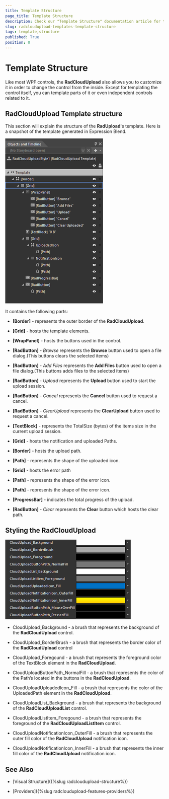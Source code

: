 ```yaml
---
title: Template Structure
page_title: Template Structure
description: Check our "Template Structure" documentation article for the RadCloudUpload WPF control.
slug: radcloudupload-templates-template-structure
tags: template,structure
published: True
position: 0
---
```


# Template Structure



Like most WPF controls, the __RadCloudUpload__ also allows you to customize it in order to change the control from the inside. Except for templating the control itself, you can template parts of it or even independent controls related to it.
      

## RadCloudUpload Template structure

This section will explain the structure of the __RadUpload__'s template. Here is a snapshot of the template generated in Expression Blend.

![cloudupload template structure](images/cloudupload_template_structure.png)

It contains the following parts:

* __[Border]__ - represents the outer border of the __RadCloudUpload__.
            

* __[Grid]__ - hosts the template elements.
                

* __[WrapPanel]__ - hosts the buttons used in the control.
                    

* __[RadButton]__ - *Browse* represents the __Browse__ button used to open a file dialog.(This buttons clears the selected items)
                        

* __[RadButton]__ - *Add Files* represents the __Add Files__ button used to open a file dialog.(This buttons adds files to the selected items)
                        

* __[RadButton]__ - *Upload* represents the __Upload__ button used to start the upload session.
                        

* __[RadButton]__ - *Cancel* represents the __Cancel__ button used to request a cancel.
                        

* __[RadButton]__ - *ClearUpload* represents the __ClearUpload__ button used to request a cancel.
                        

* __[TextBlock]__ - represents the TotalSize (bytes) of the items size in the current upload session.
                    

* __[Grid]__ - hosts the notification and uploaded Paths.
                    

* __[Border]__ - hosts the upload path.
                        

* __[Path]__ - represents the shape of the uploaded icon.
                            

* __[Grid]__ - hosts the error path
                        

* __[Path]__ - represents the shape of the error icon.
                            

* __[Path]__ - represents the shape of the error icon.
                            

* __[ProgressBar]__ - indicates the total progress of the upload.
                    

* __[RadButton]__ - *Clear* represents the __Clear__ button which hosts the clear path.
                  

## Styling the RadCloudUpload

![cloudupload styling](images/cloudupload_styling.png)

* CloudUpload_Background - a brush that represents the background of the __RadCloudUpload__ control.

* CloudUpload_BorderBrush - a brush that represents the border color of the __RadCloudUpload__ control

* CloudUpload_Foregound - a brush that represents the foreground color of the TextBlock element in the __RadCloudUpload__.
          

* CloudUploadButtonPath_NormalFill - a brush that represents the color of the Path’s located in the buttons in the __RadCloudUpload__.
          

* CloudUploadUploadedIcon_Fill  - a brush that represents the color of the UploadedPath element in the __RadCloudUpload__.
          

* CloudUploadList_Background - a brush that represents the background of the __RadCloudUploadList__ control.

* CloudUploadListItem_Foregound - a brush that represents the foreground of the __RadCloudUploadListItem__ control.

* CloudUploadNotificationIcon_OuterFill - a brush that represents the outer fill color of the __RadCloudUpload__ notification icon. 

* CloudUploadNotificationIcon_InnerFill - a brush that represents the inner fill color of the __RadCloudUpload__ notification icon.

## See Also

 * [Visual Structure]({%slug radcloudupload-structure%})

 * [Providers]({%slug radcloudupload-features-providers%})
